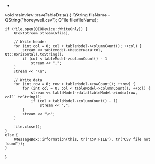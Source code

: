 -
void mainview::saveTableData()
{
    QString fileName = QString("honeywell.csv");
    QFile file(fileName);

    if (file.open(QIODevice::WriteOnly)) {
        QTextStream stream(&file);

        // Write header
        for (int col = 0; col < tableModel->columnCount(); ++col) {
            stream << tableModel->headerData(col, Qt::Horizontal).toString();
            if (col < tableModel->columnCount() - 1)
                stream << ",";
        }
        stream << "\n";

        // Write data
        for (int row = 0; row < tableModel->rowCount(); ++row) {
            for (int col = 0; col < tableModel->columnCount(); ++col) {
                stream << tableModel->data(tableModel->index(row, col)).toString();
                if (col < tableModel->columnCount() - 1)
                    stream << ",";
            }
            stream << "\n";
        }

        file.close();
    }
    else {
        QMessageBox::information(this, tr("CSV FILE"), tr("CSV file not found"));
    }
}
